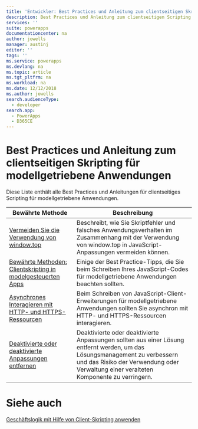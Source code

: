 ```yaml
---
title: 'Entwickler: Best Practices und Anleitung zum clientseitigen Skripting für modellgetriebene Anwendungen | Microsoft Docs'
description: Best Practices und Anleitung zum clientseitigen Scripting für Entwickler von modellgetriebenen Anwendungen in PowerApps.
services: ''
suite: powerapps
documentationcenter: na
author: jowells
manager: austinj
editor: ''
tags: ''
ms.service: powerapps
ms.devlang: na
ms.topic: article
ms.tgt_pltfrm: na
ms.workload: na
ms.date: 12/12/2018
ms.author: jowells
search.audienceType:
  - developer
search.app:
  - PowerApps
  - D365CE
---
```


# <a name="best-practices-and-guidance-of-client-side-scripting-for-model-driven-apps"></a>Best Practices und Anleitung zum clientseitigen Skripting für modellgetriebene Anwendungen

Diese Liste enthält alle Best Practices und Anleitungen für clientseitiges Scripting für modellgetriebene Anwendungen.

|Bewährte Methode  |Beschreibung  |
|---------|---------|
|[Vermeiden Sie die Verwendung von window.top](avoid-window-top.md)     |Beschreibt, wie Sie Skriptfehler und falsches Anwendungsverhalten im Zusammenhang mit der Verwendung von window.top in JavaScript-Anpassungen vermeiden können.         |
|[Bewährte Methoden: Clientskripting in modelgesteuerten Apps](../../clientapi/client-scripting-best-practices.md)     |Einige der Best Practice-Tipps, die Sie beim Schreiben Ihres JavaScript-Codes für modellgetriebene Anwendungen beachten sollten.         |
|[Asynchrones Interagieren mit HTTP- und HTTPS-Ressourcen](interact-http-https-resources-asynchronously.md)     |Beim Schreiben von JavaScript-Client-Erweiterungen für modellgetriebene Anwendungen sollten Sie asynchron mit HTTP- und HTTPS-Ressourcen interagieren.         |
|[Deaktivierte oder deaktivierte Anpassungen entfernen](remove-deactivated-disabled-configurations.md)     |Deaktivierte oder deaktivierte Anpassungen sollten aus einer Lösung entfernt werden, um das Lösungsmanagement zu verbessern und das Risiko der Verwendung oder Verwaltung einer veralteten Komponente zu verringern.         |

# <a name="see-also"></a>Siehe auch
[Geschäftslogik mit Hilfe von Client-Skripting anwenden](../../client-scripting.md) <br />
 